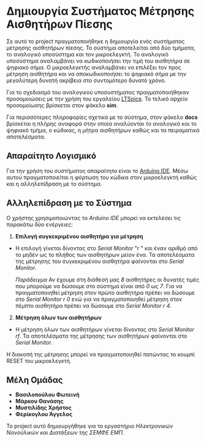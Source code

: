 # Δημιουργία Συστήματος Μέτρησης Αισθητήρων Πίεσης

Σε αυτό το project πραγματοποιήθηκε η δημιουργία ενός συστήματος μέτρησης αισθητήρων πίεσης. Το σύστημα αποτελείται από δύο τμήματα, το αναλογικό υποσύστημα και τον μικροελεγκτή. Το αναλογικό υποσύστημα αναλαμβάνει να κωδικοποιήσει την τιμή του αισθητήρα σε ψηφιακό σήμα. Ο μικροελεγκτής αναλαμβάνει να επιλέξει τον προς μέτρηση αισθητήρα και να αποκωδικοποιήσει το ψηφιακό σήμα με την μεγαλύτερη δυνατή ακρίβεια στο συντομότερο δυνατό χρόνο.

Για το σχεδιασμό του αναλογικού υποσυστήματος πραγματοποιήθηκαν προσομοιώσεις με την χρήση του εργαλείου [LTSpice](https://www.analog.com/en/design-center/design-tools-and-calculators/ltspice-simulator.html#). Το τελικό αρχείο προσομοίωσης βρίσκεται στον φάκελο __sim__.
  
Για περισσότερες πληροφορίες σχετικά με το σύστημα, στον φάκελο __docs__ βρίσκεται η πλήρης αναφορά στην οποία αναλύονται το αναλογικό και το ψηφιακό τμήμα, ο κώδικας, η μήτρα αισθητήρων καθώς και τα πειραματικά αποτελέσματα.

## Απαραίτητο Λογισμικό

Για την χρήση του συστήματος απαραίτητο είναι το [Arduino IDE](https://www.arduino.cc/en/main/software). Μέσω αυτού πραγματοποιείται η φόρτωση του κώδικα στον μικροελεγκτή καθώς και η αλληλεπίδραση με το σύστημα.

## Αλληλεπίδραση με το Σύστημα

Ο χρήστης χρησιμοποιώντας το *Arduino IDE* μπορεί να εκτελέσει τις παρακάτω δύο ενέργειες:
1. __Επιλογή συγκεκριμένου αισθητήρα για μέτρηση__
  - Η επιλογή γίνεται δίνοντας στο *Serial Monitor* "r " και έναν αριθμό από  το μηδέν ως το πλήθος των αισθητήρων μείον ένα. Τα αποτελέσματα της μέτρησης του συγκεκριμένου αισθητήρα φαίνονται στο *Serial Monitor*.

    *Παράδειγμα*
    Αν έχουμε στη διάθεσή μας *8* αισθητήρες οι δυνατές τιμές που μπορούμε να δώσουμε στο σύστημα είναι από *0* ως *7*. Για να πραγματοποιηθεί μέτρηση στον πρώτο αισθητήρα πρέπει να δώσουμε στο *Serial Monitor* *r 0* ενώ για να πραγματοποιηθεί μέτρηση στον πέμπτο αισθητήρα πρέπει να δώσουμε στο *Serial Monitor* *r 4*.

2. __Μέτρηση όλων των αισθητήρων__
  - Η μέτρηση όλων των αισθητήρων γίνεται δίνοντας στο *Serial Monitor* *rf*. Τα αποτελέσματα της μέτρησης των αισθητήρων φαίνονται στο *Serial Monitor*.

Η διακοπή της μέτρησης μπορεί να πραγματοποιηθεί πατώντας το κουμπί RESET του μικροελεγκτή.

## Μέλη Ομάδας

* **Βασιλοπούλου Φωτεινή**
* **Μάρκου Θανάσης**
* **Μυστιλίδης Χρήστος**
* **Φερίκογλου Άγγελος**

Το project αυτό δημιουργήθηκε για το εργαστήριο *Ηλεκτρονικών Νανοϋλικών και Διατάξεων της ΣΕΜΦΕ ΕΜΠ*. 